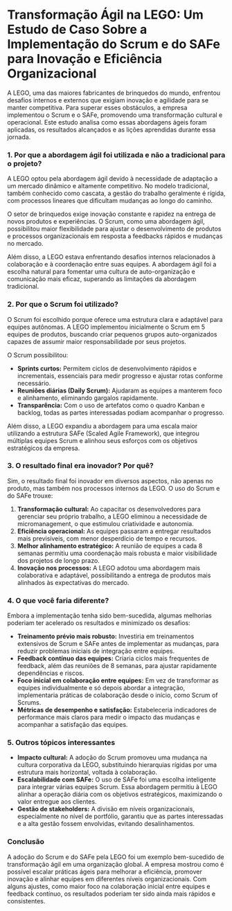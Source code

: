 # Transformação Ágil na LEGO: Um Estudo de Caso Sobre a Implementação do Scrum e do SAFe para Inovação e Eficiência Organizacional

<div class="entry-content">
		
<p>A LEGO, uma das maiores fabricantes de brinquedos do mundo, enfrentou desafios internos e externos que exigiam inovação e agilidade para se manter competitiva. Para superar esses obstáculos, a empresa implementou o Scrum e o SAFe, promovendo uma transformação cultural e operacional. Este estudo analisa como essas abordagens ágeis foram aplicadas, os resultados alcançados e as lições aprendidas durante essa jornada.</p>



<h3 class="wp-block-heading"><strong>1. Por que a abordagem ágil foi utilizada e não a tradicional para o projeto?</strong></h3>



<p>A LEGO optou pela abordagem ágil devido à necessidade de adaptação a um mercado dinâmico e altamente competitivo. No modelo tradicional, também conhecido como cascata, a gestão do trabalho geralmente é rígida, com processos lineares que dificultam mudanças ao longo do caminho.</p>



<p>O setor de brinquedos exige inovação constante e rapidez na entrega de novos produtos e experiências. O Scrum, como uma abordagem ágil, possibilitou maior flexibilidade para ajustar o desenvolvimento de produtos e processos organizacionais em resposta a feedbacks rápidos e mudanças no mercado.</p>



<p>Além disso, a LEGO estava enfrentando desafios internos relacionados à colaboração e à coordenação entre suas equipes. A abordagem ágil foi a escolha natural para fomentar uma cultura de auto-organização e comunicação mais eficaz, superando as limitações da abordagem tradicional.</p>



<h3 class="wp-block-heading"><strong>2. Por que o Scrum foi utilizado?</strong></h3>



<p>O Scrum foi escolhido porque oferece uma estrutura clara e adaptável para equipes autônomas. A LEGO implementou inicialmente o Scrum em 5 equipes de produtos, buscando criar pequenos grupos auto-organizados capazes de assumir maior responsabilidade por seus projetos.</p>



<p>O Scrum possibilitou:</p>



<ul class="wp-block-list">
<li><strong>Sprints curtos:</strong> Permitem ciclos de desenvolvimento rápidos e incrementais, essenciais para medir progresso e ajustar rotas conforme necessário.</li>



<li><strong>Reuniões diárias (Daily Scrum):</strong> Ajudaram as equipes a manterem foco e alinhamento, eliminando gargalos rapidamente.</li>



<li><strong>Transparência:</strong> Com o uso de artefatos como o quadro Kanban e backlog, todas as partes interessadas podiam acompanhar o progresso.</li>
</ul>



<p>Além disso, a LEGO expandiu a abordagem para uma escala maior utilizando a estrutura SAFe (Scaled Agile Framework), que integrou múltiplas equipes Scrum e alinhou seus esforços com os objetivos estratégicos da empresa.</p>



<h3 class="wp-block-heading"><strong>3. O resultado final era inovador? Por quê?</strong></h3>



<p>Sim, o resultado final foi inovador em diversos aspectos, não apenas no produto, mas também nos processos internos da LEGO. O uso do Scrum e do SAFe trouxe:</p>



<ol class="wp-block-list">
<li><strong>Transformação cultural:</strong> Ao capacitar os desenvolvedores para gerenciar seu próprio trabalho, a LEGO eliminou a necessidade de micromanagement, o que estimulou criatividade e autonomia.</li>



<li><strong>Eficiência operacional:</strong> As equipes passaram a entregar resultados mais previsíveis, com menor desperdício de tempo e recursos.</li>



<li><strong>Melhor alinhamento estratégico:</strong> A reunião de equipes a cada 8 semanas permitiu uma coordenação mais robusta e maior visibilidade dos projetos de longo prazo.</li>



<li><strong>Inovação nos processos:</strong> A LEGO adotou uma abordagem mais colaborativa e adaptável, possibilitando a entrega de produtos mais alinhados às expectativas do mercado.</li>
</ol>



<h3 class="wp-block-heading"><strong>4. O que você faria diferente?</strong></h3>



<p>Embora a implementação tenha sido bem-sucedida, algumas melhorias poderiam ter acelerado os resultados e minimizado os desafios:</p>



<ul class="wp-block-list">
<li><strong>Treinamento prévio mais robusto:</strong> Investiria em treinamentos extensivos de Scrum e SAFe antes de implementar as mudanças, para reduzir problemas iniciais de integração entre equipes.</li>



<li><strong>Feedback contínuo das equipes:</strong> Criaria ciclos mais frequentes de feedback, além das reuniões de 8 semanas, para ajustar rapidamente dependências e riscos.</li>



<li><strong>Foco inicial em colaboração entre equipes:</strong> Em vez de transformar as equipes individualmente e só depois abordar a integração, implementaria práticas de colaboração desde o início, como Scrum of Scrums.</li>



<li><strong>Métricas de desempenho e satisfação:</strong> Estabeleceria indicadores de performance mais claros para medir o impacto das mudanças e acompanhar a satisfação das equipes.</li>
</ul>



<h3 class="wp-block-heading"><strong>5. Outros tópicos interessantes</strong></h3>



<ul class="wp-block-list">
<li><strong>Impacto cultural:</strong> A adoção do Scrum promoveu uma mudança na cultura corporativa da LEGO, substituindo hierarquias rígidas por uma estrutura mais horizontal, voltada à colaboração.</li>



<li><strong>Escalabilidade com SAFe:</strong> O uso de SAFe foi uma escolha inteligente para integrar várias equipes Scrum. Essa abordagem permitiu à LEGO alinhar a operação diária com os objetivos estratégicos, maximizando o valor entregue aos clientes.</li>



<li><strong>Gestão de stakeholders:</strong> A divisão em níveis organizacionais, especialmente no nível de portfólio, garantiu que as partes interessadas e a alta gestão fossem envolvidas, evitando desalinhamentos.</li>
</ul>



<h3 class="wp-block-heading"><strong>Conclusão</strong></h3>



<p>A adoção do Scrum e do SAFe pela LEGO foi um exemplo bem-sucedido de transformação ágil em uma organização global. A empresa mostrou como é possível escalar práticas ágeis para melhorar a eficiência, promover inovação e alinhar equipes em diferentes níveis organizacionais. Com alguns ajustes, como maior foco na colaboração inicial entre equipes e feedback contínuo, os resultados poderiam ter sido ainda mais rápidos e consistentes.</p>



<p></p>
	</div><!-- .entry-content -->
